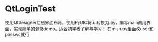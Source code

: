 # QtLoginTest
使用QtDesigner绘制界面布局，使用PyUIC将.ui转换为.py，编写main调用界面，实现简单的登录demo。适合初学者了解与学习！
在mian.py里面改user和passwd就行
